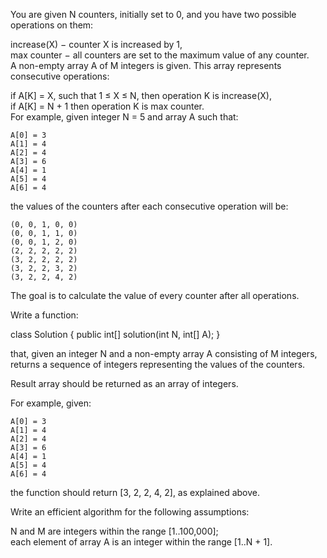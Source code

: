 You are given N counters, initially set to 0, and you have two possible operations on them:  
  
increase(X) − counter X is increased by 1,  
max counter − all counters are set to the maximum value of any counter.  
A non-empty array A of M integers is given. This array represents consecutive operations:  
  
if A[K] = X, such that 1 ≤ X ≤ N, then operation K is increase(X),  
if A[K] = N + 1 then operation K is max counter.  
For example, given integer N = 5 and array A such that:  
  
    A[0] = 3  
    A[1] = 4  
    A[2] = 4  
    A[3] = 6  
    A[4] = 1  
    A[5] = 4  
    A[6] = 4  
the values of the counters after each consecutive operation will be:  
  
    (0, 0, 1, 0, 0)  
    (0, 0, 1, 1, 0)  
    (0, 0, 1, 2, 0)  
    (2, 2, 2, 2, 2)  
    (3, 2, 2, 2, 2)  
    (3, 2, 2, 3, 2)  
    (3, 2, 2, 4, 2)  
The goal is to calculate the value of every counter after all operations.  
  
Write a function:  
  
class Solution { public int[] solution(int N, int[] A); }  
  
that, given an integer N and a non-empty array A consisting of M integers, returns a sequence of integers representing the values of the counters.  
  
Result array should be returned as an array of integers.  
  
For example, given:  
  
    A[0] = 3  
    A[1] = 4  
    A[2] = 4  
    A[3] = 6  
    A[4] = 1  
    A[5] = 4  
    A[6] = 4  
the function should return [3, 2, 2, 4, 2], as explained above.  
  
Write an efficient algorithm for the following assumptions:  
  
N and M are integers within the range [1..100,000];  
each element of array A is an integer within the range [1..N + 1].